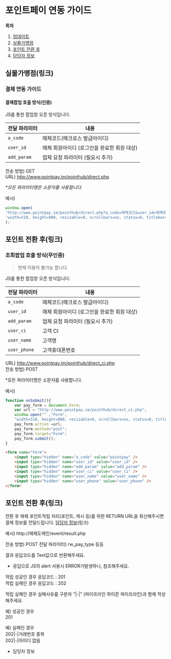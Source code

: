 # 포인트페이 연동 가이드

**목차**
1. [업데이트]()   
2. [실물가맹점]()   
3. [포인트 전환 후]()   
4. [담당자 정보]()   

## 실물가맹점(링크)

### 결제 연동 가이드

#### 결제팝업 호출 방식(인증)

JS를 통한 팝업창 오픈 방식입니다.

|전달 파라미터|내용|
|------|---|
|`a_code`|매체코드(메크로스 발급아이디)|
|`user_id`|매체 회원아이디 (로그인을 완료한 회원 대상)|
|`add_param`|업체 요청 파라미터 (필요시 추가)|

전송 방법) GET   
URL) http://www.pointpay.im/pointhub/direct.php    

_*모든 파라미터명은 소문자를 사용합니다._

예시)
```js
window.open(
'http://www.pointpay.im/pointhub/direct.php?a_code=매체코드&user_id=매체회원아이디', 
'width=510, height=800, resizable=0, scrollbars=no, status=0, titlebar=0, toolbar=0, left=435, top=100' 
);
```

## 포인트 전환 후(링크)

### 조회팝업 호출 방식(무인증)

> 현재 이용이 불가능 합니다.

JS를 통한 팝업창 오픈 방식입니다.

|전달 파라미터|내용|
|------|---|
|`a_code`|매체코드(메크로스 발급아이디)|
|`user_id`|매체 회원아이디 (로그인을 완료한 회원 대상)|
|`add_param`|업체 요청 파라미터 (필요시 추가)|
|`user_ci`|고객 CI|
|`user_name`|고객명|
|`user_phone`|고객휴대폰번호|

URL) http://www.pointpay.im/pointhub/direct_ci.php   
전송 방법) POST   

*모든 파라미터명은 소문자를 사용합니다.


예시)
```js
function onSubmit(){
    var pay_form = document.Form;
    var url = "http://www.pointpay.im/pointhub/direct_ci.php";
    window.open("" ,"Form", 
    "width=510, height=800, resizable=0, scrollbars=no, status=0, titlebar=0, toolbar=0, left=435, top=100"); 
    pay_form.action =url; 
    pay_form.method="post";
    pay_form.target="Form";
    pay_form.submit();
}
```
```html
<form name="Form">
    <input type="hidden" name="a_code" value="pointpay" />
    <input type="hidden" name="user_id" value="user_id" />
    <input type="hidden" name="add_param" value="add_param" />
    <input type="hidden" name="user_ci" value="user_ci" />
    <input type="hidden" name="user_name" value="user_name" />
    <input type="hidden" name="user_phone" value="user_phone" />
</form>
```

## 포인트 전환 후(링크)

전환 후 매체 포인트적립 처리(포인트, 캐시 등)를 위한 RETURN URL을 회신해주시면   
결제 정보를 전달드립니다. [담당자 정보]()(링크) 

예시)
http://매체도메인/event/result.php

전송 방법) POST
전달 파라미터)
rw_pay_type 등등

결과 응답코드를 Text값으로 반환해주세요.   
* 응답으로 JS의 alert 사용시 ERROR가발생하니, 참조해주세요.    
   
적립 성공인 경우 응답코드 : 201   
적립 실패인 경우 응답코드 : 202   

적립 실패인 경우 실패사유를 구분자 "|-|" (파이프라인 하이픈 파이프라인)과 함께 작성해주세요.   

예) 성공인 경우   
201   

예) 실패인 경우   
202|-|거래번호 중복   
202|-|아이디 없음   


- 담당자 정보


